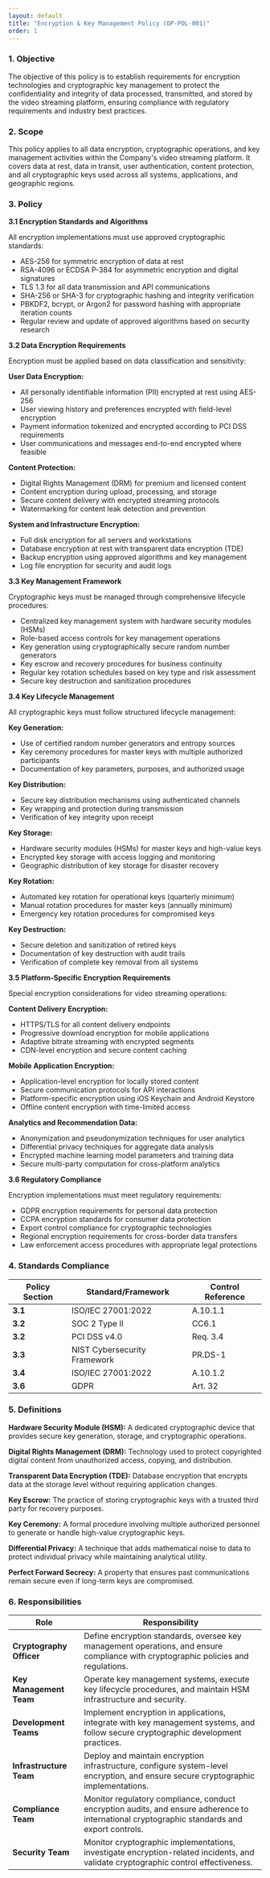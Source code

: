 ```yaml
---
layout: default
title: "Encryption & Key Management Policy (OP-POL-001)"
order: 1
---
```


### 1. Objective

The objective of this policy is to establish requirements for encryption technologies and cryptographic key management to protect the confidentiality and integrity of data processed, transmitted, and stored by the video streaming platform, ensuring compliance with regulatory requirements and industry best practices.

### 2. Scope

This policy applies to all data encryption, cryptographic operations, and key management activities within the Company's video streaming platform. It covers data at rest, data in transit, user authentication, content protection, and all cryptographic keys used across all systems, applications, and geographic regions.

### 3. Policy

**3.1 Encryption Standards and Algorithms**

All encryption implementations must use approved cryptographic standards:
- AES-256 for symmetric encryption of data at rest
- RSA-4096 or ECDSA P-384 for asymmetric encryption and digital signatures
- TLS 1.3 for all data transmission and API communications
- SHA-256 or SHA-3 for cryptographic hashing and integrity verification
- PBKDF2, bcrypt, or Argon2 for password hashing with appropriate iteration counts
- Regular review and update of approved algorithms based on security research

**3.2 Data Encryption Requirements**

Encryption must be applied based on data classification and sensitivity:

**User Data Encryption:**
- All personally identifiable information (PII) encrypted at rest using AES-256
- User viewing history and preferences encrypted with field-level encryption
- Payment information tokenized and encrypted according to PCI DSS requirements
- User communications and messages end-to-end encrypted where feasible

**Content Protection:**
- Digital Rights Management (DRM) for premium and licensed content
- Content encryption during upload, processing, and storage
- Secure content delivery with encrypted streaming protocols
- Watermarking for content leak detection and prevention

**System and Infrastructure Encryption:**
- Full disk encryption for all servers and workstations
- Database encryption at rest with transparent data encryption (TDE)
- Backup encryption using approved algorithms and key management
- Log file encryption for security and audit logs

**3.3 Key Management Framework**

Cryptographic keys must be managed through comprehensive lifecycle procedures:
- Centralized key management system with hardware security modules (HSMs)
- Role-based access controls for key management operations
- Key generation using cryptographically secure random number generators
- Key escrow and recovery procedures for business continuity
- Regular key rotation schedules based on key type and risk assessment
- Secure key destruction and sanitization procedures

**3.4 Key Lifecycle Management**

All cryptographic keys must follow structured lifecycle management:

**Key Generation:**
- Use of certified random number generators and entropy sources
- Key ceremony procedures for master keys with multiple authorized participants
- Documentation of key parameters, purposes, and authorized usage

**Key Distribution:**
- Secure key distribution mechanisms using authenticated channels
- Key wrapping and protection during transmission
- Verification of key integrity upon receipt

**Key Storage:**
- Hardware security modules (HSMs) for master keys and high-value keys
- Encrypted key storage with access logging and monitoring
- Geographic distribution of key storage for disaster recovery

**Key Rotation:**
- Automated key rotation for operational keys (quarterly minimum)
- Manual rotation procedures for master keys (annually minimum)
- Emergency key rotation procedures for compromised keys

**Key Destruction:**
- Secure deletion and sanitization of retired keys
- Documentation of key destruction with audit trails
- Verification of complete key removal from all systems

**3.5 Platform-Specific Encryption Requirements**

Special encryption considerations for video streaming operations:

**Content Delivery Encryption:**
- HTTPS/TLS for all content delivery endpoints
- Progressive download encryption for mobile applications
- Adaptive bitrate streaming with encrypted segments
- CDN-level encryption and secure content caching

**Mobile Application Encryption:**
- Application-level encryption for locally stored content
- Secure communication protocols for API interactions
- Platform-specific encryption using iOS Keychain and Android Keystore
- Offline content encryption with time-limited access

**Analytics and Recommendation Data:**
- Anonymization and pseudonymization techniques for user analytics
- Differential privacy techniques for aggregate data analysis
- Encrypted machine learning model parameters and training data
- Secure multi-party computation for cross-platform analytics

**3.6 Regulatory Compliance**

Encryption implementations must meet regulatory requirements:
- GDPR encryption requirements for personal data protection
- CCPA encryption standards for consumer data protection
- Export control compliance for cryptographic technologies
- Regional encryption requirements for cross-border data transfers
- Law enforcement access procedures with appropriate legal protections

### 4. Standards Compliance

| **Policy Section** | **Standard/Framework** | **Control Reference** |
| --- | --- | --- |
| **3.1** | ISO/IEC 27001:2022 | A.10.1.1 |
| **3.2** | SOC 2 Type II | CC6.1 |
| **3.2** | PCI DSS v4.0 | Req. 3.4 |
| **3.3** | NIST Cybersecurity Framework | PR.DS-1 |
| **3.4** | ISO/IEC 27001:2022 | A.10.1.2 |
| **3.6** | GDPR | Art. 32 |

### 5. Definitions

**Hardware Security Module (HSM):** A dedicated cryptographic device that provides secure key generation, storage, and cryptographic operations.

**Digital Rights Management (DRM):** Technology used to protect copyrighted digital content from unauthorized access, copying, and distribution.

**Transparent Data Encryption (TDE):** Database encryption that encrypts data at the storage level without requiring application changes.

**Key Escrow:** The practice of storing cryptographic keys with a trusted third party for recovery purposes.

**Key Ceremony:** A formal procedure involving multiple authorized personnel to generate or handle high-value cryptographic keys.

**Differential Privacy:** A technique that adds mathematical noise to data to protect individual privacy while maintaining analytical utility.

**Perfect Forward Secrecy:** A property that ensures past communications remain secure even if long-term keys are compromised.

### 6. Responsibilities

| Role | Responsibility |
| --- | --- |
| **Cryptography Officer** | Define encryption standards, oversee key management operations, and ensure compliance with cryptographic policies and regulations. |
| **Key Management Team** | Operate key management systems, execute key lifecycle procedures, and maintain HSM infrastructure and security. |
| **Development Teams** | Implement encryption in applications, integrate with key management systems, and follow secure cryptographic development practices. |
| **Infrastructure Team** | Deploy and maintain encryption infrastructure, configure system-level encryption, and ensure secure cryptographic implementations. |
| **Compliance Team** | Monitor regulatory compliance, conduct encryption audits, and ensure adherence to international cryptographic standards and export controls. |
| **Security Team** | Monitor cryptographic implementations, investigate encryption-related incidents, and validate cryptographic control effectiveness. |
